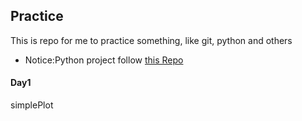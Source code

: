 ## Practice
This is repo for me to practice something, like git, python and others

* Notice:Python project follow [this Repo](https://github.com/DeqianBai/Python-Project)

#### Day1
simplePlot